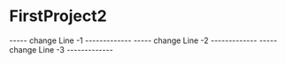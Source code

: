 # FirstProject2
----- change Line -1 -------------
----- change Line -2 -------------
----- change Line -3 -------------